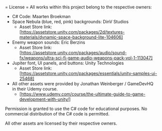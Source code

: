 = License =
All works within this project belong to the respective owners:
- C# Code: Maarten Broekman
- Space Nebula (blue, red, pink) backgrounds: DinV Studios
  - Asset Store link: [https://assetstore.unity.com/packages/2d/textures-materials/dynamic-space-background-lite-104606]
- Enemy weapon sounds: Eric Berzins
  - Asset Store link: [https://assetstore.unity.com/packages/audio/sound-fx/weapons/ultra-sci-fi-game-audio-weapons-pack-vol-1-113047]
- Jupiter font, UI panels, and buttons: Unity Technologies
  - Asset Store link: [https://assetstore.unity.com/packages/essentials/unity-samples-ui-25468]
- All other assets were provided by Jonathan Weinberger / GameDevHQ in their Udemy course.
  - [https://www.udemy.com/course/the-ultimate-guide-to-game-development-with-unity/]

Permission is granted to use the C# code for educational purposes. No commercial distribution of the C# code is permitted.

All other assets are licensed by their respective owners.
